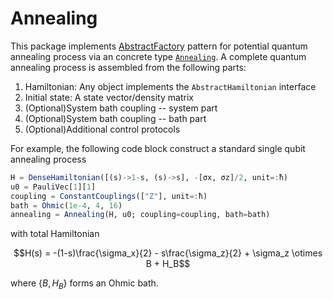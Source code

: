 # Annealing
This package implements [AbstractFactory](https://refactoring.guru/design-patterns/abstract-factory) pattern for potential quantum annealing process via an concrete type [`Annealing`](@ref). A complete quantum annealing process is assembled from the following parts:
  1. Hamiltonian: Any object implements the `AbstractHamiltonian` interface
  2. Initial state: A state vector/density matrix
  3. (Optional)System bath coupling -- system part
  4. (Optional)System bath coupling -- bath part
  5. (Optional)Additional control protocols

For example, the following code block construct a standard single qubit annealing process
``` julia
H = DenseHamiltonian([(s)->1-s, (s)->s], -[σx, σz]/2, unit=:ħ)
u0 = PauliVec[1][1]
coupling = ConstantCouplings(["Z"], unit=:ħ)
bath = Ohmic(1e-4, 4, 16)
annealing = Annealing(H, u0; coupling=coupling, bath=bath)
```
with total Hamiltonian
```math
H(s) = -(1-s)\frac{\sigma_x}{2} - s\frac{\sigma_z}{2} + \sigma_z \otimes B + H_B
```
where $\{B, H_B\}$ forms an Ohmic bath.
